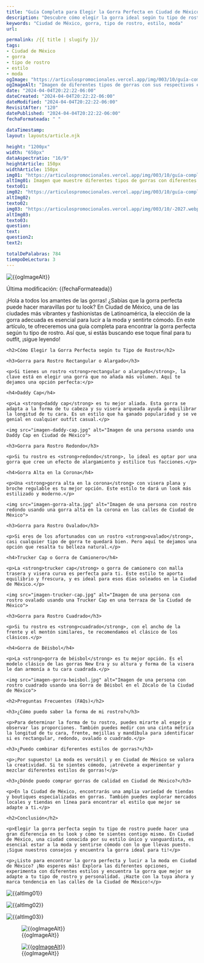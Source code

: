 ```yaml
---
title: "Guía Completa para Elegir la Gorra Perfecta en Ciudad de México"
description: "Descubre cómo elegir la gorra ideal según tu tipo de rostro en Ciudad de México. Consejos útiles para lucir a la moda y sentirte cómodo."
keywords: "Ciudad de México, gorra, tipo de rostro, estilo, moda"
url: 

permalink: /{{ title | slugify }}/
tags:
- Ciudad de México
- gorra
- tipo de rostro
- estilo
- moda
ogImage: "https://articulospromocionales.vercel.app/img/003/10/guía-completa-para-elegir-la-gorra-perfecta-en-ciudad-de-méxico.webp"
ogImageAlt: "Imagen de diferentes tipos de gorras con sus respectivos estilos de rostros en la Ciudad de México."
date: "2024-04-04T20:22:22-06:00"
dateCreated: "2024-04-04T20:22:22-06:00"
dateModified: "2024-04-04T20:22:22-06:00"
RevisitAfter: "120"
datePublished: "2024-04-04T20:22:22-06:00"
fechaFormateada: " "
 
dataTimestamp: 
layout: layouts/article.njk

height: "1200px"
width: "650px"
dataAspectratio: "16/9"
heightArticle: 150px
widthArticle: 150px
img01: "https://articulospromocionales.vercel.app/img/003/10/guía-completa-para-elegir-la-gorra-perfecta-2025.webp"
altImg01: Imagen que muestre diferentes tipos de gorras con diferentes tipos de rostros.
texto01: 
img02: "https://articulospromocionales.vercel.app/img/003/10/guía-completa-para-elegir-la-gorra-perfecta-2026.webp"
altImg02: 
texto02: 
img03: "https://articulospromocionales.vercel.app/img/003/10/-2027.webp"
altImg03: 
texto03: 
question: 
text: 
question2: 
text2: 

totalDePalabras: 784
tiempoDeLectura: 3
---
```


<picture><img src="{{ogImage}}" alt="{{ogImageAlt}}" width="{{width}}" height="{{height}}"></picture>

<p> Última modificación: <time itemprop="dateModified" datetime="{{dateModified}}" data-timestamp="{{data-timestamp}}" title="Fecha de última modificación" >{{fechaFormateada}}</time></p>
    <p>¡Hola a todos los amantes de las gorras! ¿Sabías que la gorra perfecta puede hacer maravillas por tu look? En Ciudad de México, una de las ciudades más vibrantes y fashionistas de Latinoamérica, la elección de la gorra adecuada es esencial para lucir a la moda y sentirte cómodo. En este artículo, te ofreceremos una guía completa para encontrar la gorra perfecta según tu tipo de rostro. Así que, si estás buscando ese toque final para tu outfit, ¡sigue leyendo!</p>

    <h2>Cómo Elegir la Gorra Perfecta según tu Tipo de Rostro</h2>

    <h3>Gorra para Rostro Rectangular o Alargado</h3>

    <p>Si tienes un rostro <strong>rectangular o alargado</strong>, la clave está en elegir una gorra que no añada más volumen. Aquí te dejamos una opción perfecta:</p>

    <h4>Daddy Cap</h4>

    <p>La <strong>daddy cap</strong> es tu mejor aliada. Esta gorra se adapta a la forma de tu cabeza y su visera arqueada ayuda a equilibrar la longitud de tu cara. Es un estilo que ha ganado popularidad y se ve genial en cualquier outfit casual.</p>

    <img src="imagen-daddy-cap.jpg" alt="Imagen de una persona usando una Daddy Cap en Ciudad de México">

    <h3>Gorra para Rostro Redondo</h3>

    <p>Si tu rostro es <strong>redondo</strong>, lo ideal es optar por una gorra que cree un efecto de alargamiento y estilice tus facciones.</p>

    <h4>Gorra Alta en la Corona</h4>

    <p>Una <strong>gorra alta en la corona</strong> con visera plana y broche regulable es tu mejor opción. Este estilo te dará un look más estilizado y moderno.</p>

    <img src="imagen-gorra-alta.jpg" alt="Imagen de una persona con rostro redondo usando una gorra alta en la corona en las calles de Ciudad de México">

    <h3>Gorra para Rostro Ovalado</h3>

    <p>Si eres de los afortunados con un rostro <strong>ovalado</strong>, casi cualquier tipo de gorra te quedará bien. Pero aquí te dejamos una opción que resalta tu belleza natural.</p>

    <h4>Trucker Cap o Gorra de Camionero</h4>

    <p>La <strong>trucker cap</strong> o gorra de camionero con malla trasera y visera curva es perfecta para ti. Este estilo te aporta equilibrio y frescura, y es ideal para esos días soleados en la Ciudad de México.</p>

    <img src="imagen-trucker-cap.jpg" alt="Imagen de una persona con rostro ovalado usando una Trucker Cap en una terraza de la Ciudad de México">

    <h3>Gorra para Rostro Cuadrado</h3>

    <p>Si tu rostro es <strong>cuadrado</strong>, con el ancho de la frente y el mentón similares, te recomendamos el clásico de los clásicos.</p>

    <h4>Gorra de Béisbol</h4>

    <p>La <strong>gorra de béisbol</strong> es tu mejor opción. Es el modelo clásico de las gorras New Era y su altura y forma de la visera le dan armonía a tu cara cuadrada.</p>

    <img src="imagen-gorra-beisbol.jpg" alt="Imagen de una persona con rostro cuadrado usando una Gorra de Béisbol en el Zócalo de la Ciudad de México">

    <h2>Preguntas Frecuentes (FAQs)</h2>

    <h3>¿Cómo puedo saber la forma de mi rostro?</h3>

    <p>Para determinar la forma de tu rostro, puedes mirarte al espejo y observar las proporciones. También puedes medir con una cinta métrica la longitud de tu cara, frente, mejillas y mandíbula para identificar si es rectangular, redondo, ovalado o cuadrado.</p>

    <h3>¿Puedo combinar diferentes estilos de gorras?</h3>

    <p>¡Por supuesto! La moda es versátil y en Ciudad de México se valora la creatividad. Si te sientes cómodo, ¡atrévete a experimentar y mezclar diferentes estilos de gorras!</p>

    <h3>¿Dónde puedo comprar gorras de calidad en Ciudad de México?</h3>

    <p>En la Ciudad de México, encontrarás una amplia variedad de tiendas y boutiques especializadas en gorras. También puedes explorar mercados locales y tiendas en línea para encontrar el estilo que mejor se adapte a ti.</p>

    <h2>Conclusión</h2>

    <p>Elegir la gorra perfecta según tu tipo de rostro puede hacer una gran diferencia en tu look y cómo te sientes contigo mismo. En Ciudad de México, una ciudad conocida por su estilo único y vanguardista, es esencial estar a la moda y sentirse cómodo con lo que llevas puesto. ¡Sigue nuestros consejos y encuentra la gorra ideal para ti!</p>

    <p>¿Listo para encontrar la gorra perfecta y lucir a la moda en Ciudad de México? ¡No esperes más! Explora las diferentes opciones, experimenta con diferentes estilos y encuentra la gorra que mejor se adapte a tu tipo de rostro y personalidad. ¡Hazte con la tuya ahora y marca tendencia en las calles de la Ciudad de México!</p>

<div itemscope itemtype="http://schema.org/ImageGallery">
<picture><img src="{{img01}}" alt="{{altImg01}}" width="{{widthArticle}}" height="{{heightArticle}}" loading="lazy"></picture>

<picture><img src="{{img02}}" alt="{{altImg02}}" width="{{widthArticle}}" height="{{heightArticle}}" loading="lazy"></picture>

<picture><img src="{{img03}}" alt="{{altImg03}}" width="{{widthArticle}}" height="{{heightArticle}}" loading="lazy"></picture>

<figure><img src="{{ogImage}}" alt="{{ogImageAlt}}" width="{{width}}" height="{{height}}" data-aspectratio={{dataAspectratio}} class="image lazyload"   data-srcset="{{ogImage}} 1280w, {{ogImage}} 640w"  data-sizes="(max-width: 640px) 100vw, 50vw"><figcaption>{{ogImageAlt}}</figcaption></figure>

</div>
<a href="" class="sr-only"></a>
<a href="" class="sr-only"></a>
<a href="" class="sr-only"></a>

<div itemscope itemtype="http://schema.org/ImageGallery"><figure itemprop="associatedMedia" itemscope itemtype="http://schema.org/ImageObject"><a href="{{ogImage}}" itemprop="contentUrl" data-size="150x150"><img src="{{ogImage}}" itemprop="thumbnail" alt="{{ogImageAlt}}" /></a><figcaption itemprop="caption description">{{ogImageAlt}}</figcaption></figure></div>